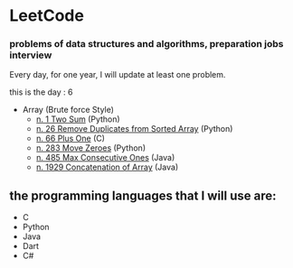 # LeetCode
### problems of data structures and algorithms, preparation jobs interview
Every day, for one year, I will update at least one problem.

this is the day : 6
- Array (Brute force Style)
   - [n. 1 Two Sum](https://github.com/Sif247/LeetCode/tree/main/1%20Two%20Sum)   (Python)
   - [n. 26 Remove Duplicates from Sorted Array](https://github.com/Sif247/LeetCode/tree/main/26%20Remove%20Duplicates%20from%20Sorted%20Array)   (Python)
   - [n. 66 Plus One](https://github.com/Sif247/LeetCode/tree/main/66%20Plus%20One)   (C)
   - [n. 283 Move Zeroes](https://github.com/Sif247/LeetCode/tree/main/283%20Move%20Zeroes)   (Python)
   - [n. 485 Max Consecutive Ones](https://github.com/Sif247/LeetCode/tree/main/485%20Max%20Consecutive%20Ones)   (Java)
   - [n. 1929 Concatenation of Array](https://github.com/Sif247/LeetCode/tree/main/1929.Concatenation%20of%20Array)   (Java)
     
  
   



## the programming languages that I will use are:

- C
- Python
- Java
- Dart
- C#
  


